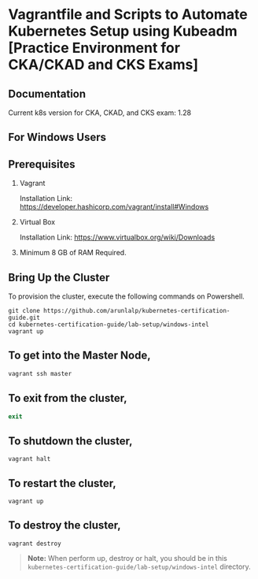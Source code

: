 
# Vagrantfile and Scripts to Automate Kubernetes Setup using Kubeadm [Practice Environment for CKA/CKAD and CKS Exams]

## Documentation

Current k8s version for CKA, CKAD, and CKS exam: 1.28

## For Windows Users

## Prerequisites

1. Vagrant

    Installation Link: https://developer.hashicorp.com/vagrant/install#Windows

2. Virtual Box

    Installation Link: https://www.virtualbox.org/wiki/Downloads
3. Minimum 8 GB of RAM Required.

## Bring Up the Cluster

To provision the cluster, execute the following commands on Powershell.

```shell
git clone https://github.com/arunlalp/kubernetes-certification-guide.git
cd kubernetes-certification-guide/lab-setup/windows-intel
vagrant up
```
## To get into the Master Node,

```powershell
vagrant ssh master
```

## To exit from the cluster,

```powershell
exit
```

## To shutdown the cluster,

```shell
vagrant halt
```

## To restart the cluster,

```shell
vagrant up
```

## To destroy the cluster,

```shell
vagrant destroy
```



> **Note:** When perform up, destroy or halt, you should be in this `kubernetes-certification-guide/lab-setup/windows-intel` directory. 
